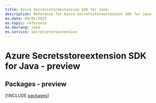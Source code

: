 ```yaml
---
title: Azure Secretsstoreextension SDK for Java
description: Reference for Azure Secretsstoreextension SDK for Java
ms.date: 09/01/2025
ms.topic: reference
ms.devlang: java
ms.service: secretsstoreextension
---
```

# Azure Secretsstoreextension SDK for Java - preview
## Packages - preview
[!INCLUDE [packages](secretsstoreextension-index.md)]